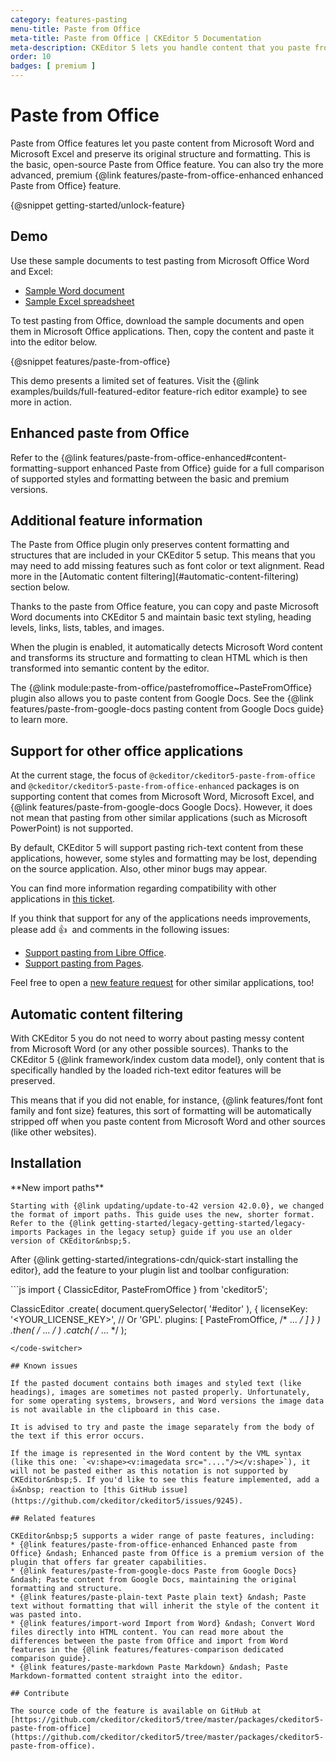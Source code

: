 ```yaml
---
category: features-pasting
menu-title: Paste from Office
meta-title: Paste from Office | CKEditor 5 Documentation
meta-description: CKEditor 5 lets you handle content that you paste from Word and paste from Excel.
order: 10
badges: [ premium ]
---
```


# Paste from Office

Paste from Office features let you paste content from Microsoft Word and Microsoft Excel and preserve its original structure and formatting. This is the basic, open-source Paste from Office feature. You can also try the more advanced, premium {@link features/paste-from-office-enhanced enhanced Paste from Office} feature.

{@snippet getting-started/unlock-feature}

## Demo

Use these sample documents to test pasting from Microsoft Office Word and Excel:

* [Sample Word document](../../assets/PasteFromOfficeEnhancedWordSample.docx)
* [Sample Excel spreadsheet](../../assets/PasteFromOfficeEnhancedExcelSample.xlsx)

To test pasting from Office, download the sample documents and open them in Microsoft Office applications. Then, copy the content and paste it into the editor below.

{@snippet features/paste-from-office}

<info-box info>
	This demo presents a limited set of features. Visit the {@link examples/builds/full-featured-editor feature-rich editor example} to see more in action.
</info-box>

## Enhanced paste from Office

Refer to the {@link features/paste-from-office-enhanced#content-formatting-support enhanced Paste from Office} guide for a full comparison of supported styles and formatting between the basic and premium versions.

## Additional feature information

<info-box info>
	The Paste from Office plugin only preserves content formatting and structures that are included in your CKEditor&nbsp;5 setup. This means that you may need to add missing features such as font color or text alignment. Read more in the [Automatic content filtering](#automatic-content-filtering) section below.
</info-box>

Thanks to the paste from Office feature, you can copy and paste Microsoft Word documents into CKEditor&nbsp;5 and maintain basic text styling, heading levels, links, lists, tables, and images.

When the plugin is enabled, it automatically detects Microsoft Word content and transforms its structure and formatting to clean HTML which is then transformed into semantic content by the editor.

The {@link module:paste-from-office/pastefromoffice~PasteFromOffice} plugin also allows you to paste content from Google Docs. See the {@link features/paste-from-google-docs pasting content from Google Docs guide} to learn more.

## Support for other office applications

At the current stage, the focus of `@ckeditor/ckeditor5-paste-from-office` and `@ckeditor/ckeditor5-paste-from-office-enhanced` packages is on supporting content that comes from Microsoft Word, Microsoft Excel, and {@link features/paste-from-google-docs Google Docs}. However, it does not mean that pasting from other similar applications (such as Microsoft PowerPoint) is not supported.

By default, CKEditor&nbsp;5 will support pasting rich-text content from these applications, however, some styles and formatting may be lost, depending on the source application. Also, other minor bugs may appear.

You can find more information regarding compatibility with other applications in [this ticket](https://github.com/ckeditor/ckeditor5/issues/1184#issuecomment-409828069).

If you think that support for any of the applications needs improvements, please add 👍&nbsp; and comments in the following issues:

* [Support pasting from Libre Office](https://github.com/ckeditor/ckeditor5/issues/2520).
* [Support pasting from Pages](https://github.com/ckeditor/ckeditor5/issues/2527).

Feel free to open a [new feature request](https://github.com/ckeditor/ckeditor5/issues/new/choose) for other similar applications, too!

## Automatic content filtering

With CKEditor&nbsp;5 you do not need to worry about pasting messy content from Microsoft Word (or any other possible sources). Thanks to the CKEditor&nbsp;5 {@link framework/index custom data model}, only content that is specifically handled by the loaded rich-text editor features will be preserved.

This means that if you did not enable, for instance, {@link features/font font family and font size} features, this sort of formatting will be automatically stripped off when you paste content from Microsoft Word and other sources (like other websites).

## Installation

<info-box warning>
	**New import paths**

	Starting with {@link updating/update-to-42 version 42.0.0}, we changed the format of import paths. This guide uses the new, shorter format. Refer to the {@link getting-started/legacy-getting-started/legacy-imports Packages in the legacy setup} guide if you use an older version of CKEditor&nbsp;5.
</info-box>

After {@link getting-started/integrations-cdn/quick-start installing the editor}, add the feature to your plugin list and toolbar configuration:

<code-switcher>
```js
import { ClassicEditor, PasteFromOffice } from 'ckeditor5';

ClassicEditor
	.create( document.querySelector( '#editor' ), {
		licenseKey: '<YOUR_LICENSE_KEY>', // Or 'GPL'.
		plugins: [ PasteFromOffice, /* ... */ ]
	} )
	.then( /* ... */ )
	.catch( /* ... */ );
```
</code-switcher>

## Known issues

If the pasted document contains both images and styled text (like headings), images are sometimes not pasted properly. Unfortunately, for some operating systems, browsers, and Word versions the image data is not available in the clipboard in this case.

It is advised to try and paste the image separately from the body of the text if this error occurs.

If the image is represented in the Word content by the VML syntax (like this one: `<v:shape><v:imagedata src="...."/></v:shape>`), it will not be pasted either as this notation is not supported by CKEditor&nbsp;5. If you'd like to see this feature implemented, add a 👍&nbsp; reaction to [this GitHub issue](https://github.com/ckeditor/ckeditor5/issues/9245).

## Related features

CKEditor&nbsp;5 supports a wider range of paste features, including:
* {@link features/paste-from-office-enhanced Enhanced paste from Office} &ndash; Enhanced paste from Office is a premium version of the plugin that offers far greater capabilities.
* {@link features/paste-from-google-docs Paste from Google Docs} &ndash; Paste content from Google Docs, maintaining the original formatting and structure.
* {@link features/paste-plain-text Paste plain text} &ndash; Paste text without formatting that will inherit the style of the content it was pasted into.
* {@link features/import-word Import from Word} &ndash; Convert Word files directly into HTML content. You can read more about the differences between the paste from Office and import from Word features in the {@link features/features-comparison dedicated comparison guide}.
* {@link features/paste-markdown Paste Markdown} &ndash; Paste Markdown-formatted content straight into the editor.

## Contribute

The source code of the feature is available on GitHub at [https://github.com/ckeditor/ckeditor5/tree/master/packages/ckeditor5-paste-from-office](https://github.com/ckeditor/ckeditor5/tree/master/packages/ckeditor5-paste-from-office).
